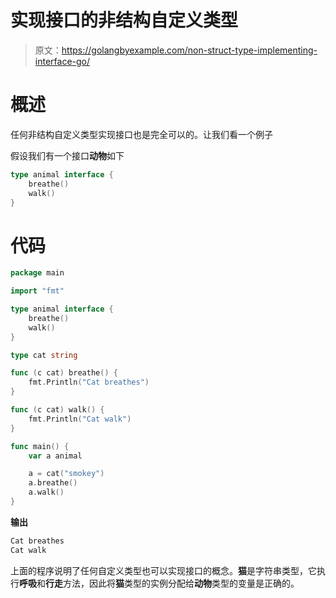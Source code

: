 # 实现接口的非结构自定义类型

> 原文：<https://golangbyexample.com/non-struct-type-implementing-interface-go/>

# **概述**

任何非结构自定义类型实现接口也是完全可以的。让我们看一个例子

假设我们有一个接口**动物**如下

```go
type animal interface {
    breathe()
    walk()
}
```

# **代码**

```go
package main

import "fmt"

type animal interface {
	breathe()
	walk()
}

type cat string

func (c cat) breathe() {
	fmt.Println("Cat breathes")
}

func (c cat) walk() {
	fmt.Println("Cat walk")
}

func main() {
	var a animal

	a = cat("smokey")
	a.breathe()
	a.walk()
}
```

**输出**

```go
Cat breathes
Cat walk
```

上面的程序说明了任何自定义类型也可以实现接口的概念。**猫**是字符串类型，它执行**呼吸**和**行走**方法，因此将**猫**类型的实例分配给**动物**类型的变量是正确的。
